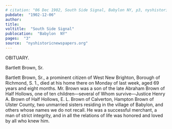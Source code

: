 ```yaml
---
# citation: "06 Dec 1902, South Side Signal, Babylon NY, p3, nyshistoricnewspapers.org."
pubdate:  "1902-12-06"
author: 
title: 
voltitle:  "South Side Signal"
publocation:  "Babylon  NY"
pages:  "3"
source:  "nyshistoricnewspapers.org"
---
```

OBITUARY. 

Bartlett Brown, Sr. 

Bartlett Brown, Sr., a prominent citizen of West New Brighton, Borough of Richmond, S. 1., died at his home there on Monday of last week, aged 69 years and eight months. Mr. Brown was a son of the late Abraham Brown of Half Hollows, one of ten children—several of Whom survive—Justice Henry A. Brown of Half Hollows, E. L. Brown of Calverton, Hampton Brown of Ulster County, two unmarried sisters residing in the village of Babylon, and others whose names we do not recall. He was a successful merchant, a man of strict integrity, and in all the relations of life was honored and loved by all who knew him.

